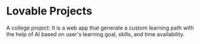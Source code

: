 # Lovable Projects
A college project: It is a web app that generate a custom learning path with the help of AI based on user's learning goal, skills, and time availability. 
